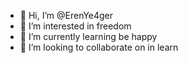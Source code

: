 - 👋 Hi, I’m @ErenYe4ger
- 👀 I’m interested in freedom
- 🌱 I’m currently learning be happy
- 💞️ I’m looking to collaborate on in learn

<!---
ErenYe4ger/ErenYe4ger is a ✨ special ✨ repository because its `README.md` (this file) appears on your GitHub profile.
You can click the Preview link to take a look at your changes.
--->
